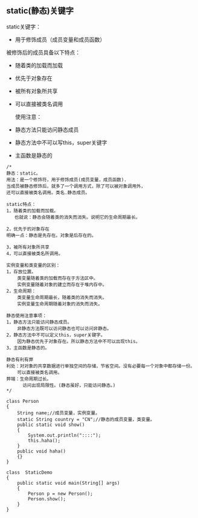 ## static\(静态\)关键字

static关键字：

* 用于修饰成员（成员变量和成员函数）

被修饰后的成员具备以下特点：

* 随着类的加载而加载

* 优先于对象存在

* 被所有对象所共享
* 可以直接被类名调用

  使用注意：

* 静态方法只能访问静态成员

* 静态方法中不可以写this，super关键字

* 主函数是静态的

```
/*
静态：static。
用法：是一个修饰符，用于修饰成员(成员变量，成员函数).
当成员被静态修饰后，就多了一个调用方式，除了可以被对象调用外，
还可以直接被类名调用。类名.静态成员。

static特点：
1，随着类的加载而加载。
   也就说：静态会随着类的消失而消失。说明它的生命周期最长。

2，优先于的对象存在
明确一点：静态是先存在。对象是后存在的。

3，被所有对象所共享
4，可以直接被类名所调用。

实例变量和类变量的区别：
1，存放位置。
    类变量随着类的加载而存在于方法区中。
    实例变量随着对象的建立而存在于堆内存中。
2，生命周期：
    类变量生命周期最长，随着类的消失而消失。
    实例变量生命周期随着对象的消失而消失。

静态使用注意事项：
1，静态方法只能访问静态成员。
    非静态方法既可以访问静态也可以访问非静态。
2，静态方法中不可以定义this，super关键字。
    因为静态优先于对象存在。所以静态方法中不可以出现this。
3，主函数是静态的。

静态有利有弊
利处：对对象的共享数据进行单独空间的存储，节省空间。没有必要每一个对象中都存储一份。
    可以直接被类名调用。
弊端：生命周期过长。
      访问出现局限性。(静态虽好，只能访问静态。)
*/

class Person
{
    String name;//成员变量，实例变量。
    static String country = "CN";//静态的成员变量，类变量。
    public static void show()
    {
        System.out.println("::::");
        this.haha();
    }
    public void haha()
    {}
}

class  StaticDemo
{
    public static void main(String[] args) 
    {
        Person p = new Person();
        Person.show();
    }
}
```



